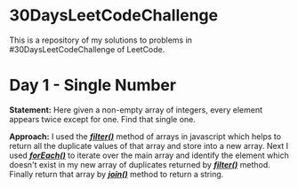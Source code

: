 # 30DaysLeetCodeChallenge
This is a repository of my solutions to problems in #30DaysLeetCodeChallenge of LeetCode.

# Day 1 - Single Number
**Statement:** Here given a non-empty array of integers, every element appears twice except for one. Find that single one.

**Approach:** I used the 
[***filter()***](https://developer.mozilla.org/en-US/docs/Web/JavaScript/Reference/Global_Objects/Array/filter) method of arrays in javascript which helps to return all the duplicate values of that array and store into a new array. Next I used [***forEach()***](https://developer.mozilla.org/en-US/docs/Web/JavaScript/Reference/Global_Objects/Array/forEach) to iterate over the main array and identify the element which doesn't exist in my new array of duplicates returned by [***filter()***](https://developer.mozilla.org/en-US/docs/Web/JavaScript/Reference/Global_Objects/Array/filter) method. Finally return that array by [***join()***](https://developer.mozilla.org/en-US/docs/Web/JavaScript/Reference/Global_Objects/Array/join) method to return a string.
